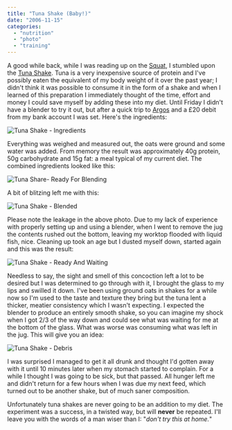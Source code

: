 ```yaml
---
title: "Tuna Shake (Baby!)"
date: "2006-11-15"
categories: 
  - "nutrition"
  - "photo"
  - "training"
---
```


A good while back, while I was reading up on the [Squat](http://exrx.net/WeightExercises/Quadriceps/BBSquat.html), I stumbled upon the [Tuna Shake](http://www.deepsquatter.com/shake.htm). Tuna is a very inexpensive source of protein and I've possibly eaten the equivalent of my body weight of it over the past year; I didn't think it was possible to consume it in the form of a shake and when I learned of this preparation I immediately thought of the time, effort and money I could save myself by adding these into my diet. Until Friday I didn't have a blender to try it out, but after a quick trip to [Argos](http://www.argos.co.uk/) and a £20 debit from my bank account I was set. Here's the ingredients:

![Tuna Shake - Ingredients](/wp-content/uploads/2006/11/shake_ingredients.jpg)

Everything was weighed and measured out, the oats were ground and some water was added. From memory the result was approximately 40g protein, 50g carbohydrate and 15g fat: a meal typical of my current diet. The combined ingredients looked like this:

![Tuna Share- Ready For Blending](/wp-content/uploads/2006/11/shake_unblended.jpg)

A bit of blitzing left me with this:

![Tuna Shake - Blended](/wp-content/uploads/2006/11/shake_blended.jpg)

Please note the leakage in the above photo. Due to my lack of experience with properly setting up and using a blender, when I went to remove the jug the contents rushed out the bottom, leaving my worktop flooded with liquid fish, nice. Cleaning up took an age but I dusted myself down, started again and this was the result:

![Tuna Shake - Ready And Waiting](/wp-content/uploads/2006/11/shake_ready.jpg)

Needless to say, the sight and smell of this concoction left a lot to be desired but I was determined to go through with it, I brought the glass to my lips and swilled it down. I've been using ground oats in shakes for a while now so I'm used to the taste and texture they bring but the tuna lent a thicker, meatier consistency which I wasn't expecting. I expected the blender to produce an entirely smooth shake, so you can imagine my shock when I got 2/3 of the way down and could see what was waiting for me at the bottom of the glass. What was worse was consuming what was left in the jug. This will give you an idea:

![Tuna Shake - Debris](/wp-content/uploads/2006/11/shake_debris.jpg)

I was surprised I managed to get it all drunk and thought I'd gotten away with it until 10 minutes later when my stomach started to complain. For a while I thought I was going to be sick, but that passed. All hunger left me and didn't return for a few hours when I was due my next feed, which turned out to be another shake, but of much saner composition.

Unfortunately tuna shakes are never going to be an addition to my diet. The experiment was a success, in a twisted way, but will **never** be repeated. I'll leave you with the words of a man wiser than I: "_don't try this at home._"
